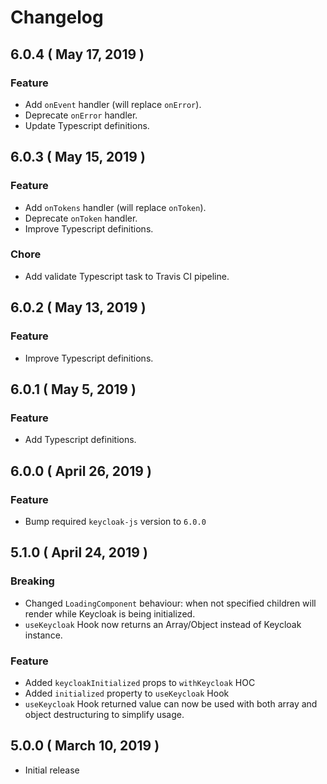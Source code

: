 # Changelog

## 6.0.4 ( May 17, 2019 )

### Feature

- Add `onEvent` handler (will replace `onError`).
- Deprecate `onError` handler.
- Update Typescript definitions.

## 6.0.3 ( May 15, 2019 )

### Feature

- Add `onTokens` handler (will replace `onToken`).
- Deprecate `onToken` handler.
- Improve Typescript definitions.

### Chore

- Add validate Typescript task to Travis CI pipeline.

## 6.0.2 ( May 13, 2019 )

### Feature

- Improve Typescript definitions.

## 6.0.1 ( May 5, 2019 )

### Feature

- Add Typescript definitions.

## 6.0.0 ( April 26, 2019 )

### Feature

- Bump required `keycloak-js` version to `6.0.0`

## 5.1.0 ( April 24, 2019 )

### Breaking

- Changed `LoadingComponent` behaviour: when not specified children will render while Keycloak is being initialized.
- `useKeycloak` Hook now returns an Array/Object instead of Keycloak instance.

### Feature

- Added `keycloakInitialized` props to `withKeycloak` HOC
- Added `initialized` property to `useKeycloak` Hook
- `useKeycloak` Hook returned value can now be used with both array and object destructuring to simplify usage.

## 5.0.0 ( March 10, 2019 )

- Initial release
